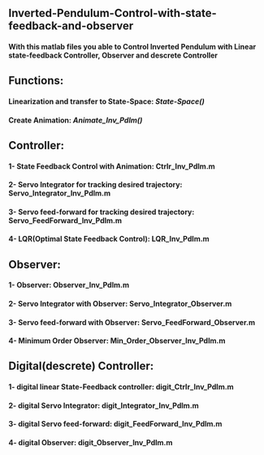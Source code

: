 ## Inverted-Pendulum-Control-with-state-feedback-and-observer
#### With this matlab files you able to Control Inverted Pendulum with Linear state-feedback Controller, Observer and descrete Controller

## Functions:
#### Linearization and transfer to State-Space: _State-Space()_
#### Create Animation: _Animate_Inv_Pdlm()_

## Controller:
#### 1- State Feedback Control with Animation:              Ctrlr_Inv_Pdlm.m
#### 2- Servo Integrator for tracking desired trajectory:   Servo_Integrator_Inv_Pdlm.m
#### 3- Servo feed-forward for tracking desired trajectory: Servo_FeedForward_Inv_Pdlm.m
#### 4- LQR(Optimal State Feedback Control):                LQR_Inv_Pdlm.m

## Observer:
#### 1- Observer:                                 Observer_Inv_Pdlm.m
#### 2- Servo Integrator with Observer:           Servo_Integrator_Observer.m
#### 3- Servo feed-forward with Observer:         Servo_FeedForward_Observer.m
#### 4- Minimum Order Observer:                   Min_Order_Observer_Inv_Pdlm.m

## Digital(descrete) Controller:
#### 1- digital linear State-Feedback controller: digit_Ctrlr_Inv_Pdlm.m
#### 2- digital Servo Integrator:                 digit_Integrator_Inv_Pdlm.m
#### 3- digital Servo feed-forward:               digit_FeedForward_Inv_Pdlm.m
#### 4- digital Observer:                         digit_Observer_Inv_Pdlm.m
